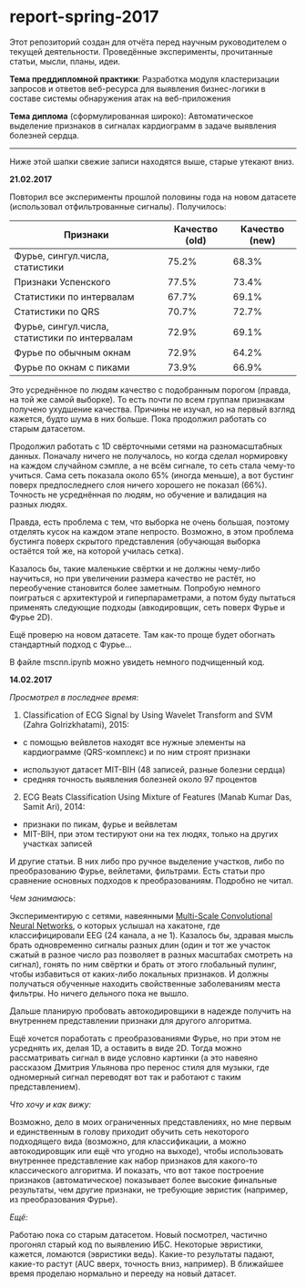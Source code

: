 # report-spring-2017
Этот репозиторий создан для отчёта перед научным руководителем о текущей деятельности. Проведённые эксперименты, прочитанные статьи, мысли, планы, идеи. 

**Тема преддипломной практики**: Разработка модуля кластеризации запросов и ответов веб-ресурса для выявления бизнес-логики в составе системы обнаружения атак на веб-приложения

**Тема диплома** (сформулированная широко): Автоматическое выделение признаков в сигналах кардиограмм в задаче выявления болезней сердца.

---

Ниже этой шапки свежие записи находятся выше, старые утекают вниз.

**21.02.2017**

Повторил все эксперименты прошлой половины года на новом датасете (использовал отфильтрованные сигналы). Получилось:

| Признаки                                 | Качество (old) | Качество (new) |
| ---------------------------------------- | -------------- | -------------- |
| Фурье, сингул.числа, статистики          | 75.2%          | 68.3%          |
| Признаки Успенского                      | 77.5%          | 73.4%          |
| Статистики по интервалам                 | 67.7%          | 69.1%          |
| Статистики по QRS                        | 70.7%          | 72.7%          |
| Фурье, сингул.числа, статистики по интервалам | 72.9%          | 69.1%          |
| Фурье по обычным окнам                   | 72.9%          | 64.2%          |
| Фурье по окнам с пиками                  | 73.9%          | 66.9%          |

Это усреднённое по людям качество с подобранным порогом (правда, на той же самой выборке). То есть почти по всем группам признакам получено ухудшение качества. Причины не изучал, но на первый взгляд кажется, будто шума в них больше. Пока продолжил работать со старым датасетом.

Продолжил работать с 1D свёрточными сетями на разномасштабных данных. Поначалу ничего не получалось, но когда сделал нормировку на каждом случайном сэмпле, а не всём сигнале, то сеть стала чему-то учиться. Сама сеть показала около 65% (иногда меньше), а вот бустинг поверх предпоследнего слоя ничего хорошего не показал (66%). Точность не усреднённая по людям, но обучение и валидация на разных людях.

Правда, есть проблема с тем, что выборка не очень большая, поэтому отделять кусок на каждом этапе непросто. Возможно, в этом проблема бустинга поверх скрытого представления (обучающая выборка остаётся той же, на которой училась сетка). 

Казалось бы, такие маленькие свёртки и не должны чему-либо научиться, но при увеличении размера качество не растёт, но переобучение становится более заметным. Попробую немного поиграться с архитектурой и гиперпараметрами, а потом буду пытаться применять следующие подходы (авкодировщик, сеть поверх Фурье и Фурье 2D).

Ещё проверю на новом датасете. Там как-то проще будет обогнать стандартный подход с Фурье...

В файле mscnn.ipynb можно увидеть немного подчищенный код. 

**14.02.2017**

_Просмотрел в последнее время_:
1. Classification of ECG Signal by Using Wavelet Transform and SVM (Zahra Golrizkhatami), 2015:
* с помощью вейвлетов находят все нужные элементы на кардиограмме (QRS-комплекс) и по ним строят признаки

- используют датасет MIT-BIH (48 записей, разные болезни сердца)
- средняя точность выявления болезней около 97 процентов

2. ECG Beats Classification Using Mixture of Features (Manab Kumar Das, Samit Ari), 2014:
- признаки по пикам, фурье и вейвлетам
- MIT-BIH, при этом тестируют они на тех людях, только на других участках записей

И другие статьи. В них либо про ручное выделение участков, либо по преобразованию Фурье, вейлетами, фильтрами. Есть статьи про сравнение основных подходов к преобразованиям. Подробно не читал. 

_Чем занимаюсь_:

Экспериментирую с сетями, навеянными [Multi-Scale Convolutional Neural Networks](https://arxiv.org/abs/1603.06995), о которых услышал на хакатоне, где классифицировали EEG (24 канала, а не 1). Казалось бы, здравая мысль брать одновременно сигналы разных длин (один и тот же участок сжатый в разное число раз позволяет в разных масштабах смотреть на сигнал), гонять по ним свёртки и брать от этого глобальный пулинг, чтобы избавиться от каких-либо локальных признаков. И должны получаться обученные находить свойственные заболеваниям места фильтры. Но ничего дельного пока не вышло. 

Дальше планирую пробовать автокодировщики в надежде получить на внутреннем представлении признаки для другого алгоритма. 

Ещё хочется поработать с преобразованиями Фурье, но при этом не усреднять их, делая 1D, а оставить в виде 2D. Тогда можно рассматривать сигнал в виде условно картинки (а это навеяно рассказом Дмитрия Ульянова про перенос стиля для музыки, где одномерный сигнал переводят вот так и работают с таким представлением).

_Что хочу и как вижу:_

Возможно, дело в моих ограниченных представлениях, но мне первым и единственным в голову приходит обучить сеть некоторого подходящего вида (возможно, для классификации, а можно автокодировщик или ещё что угодно на выходе), чтобы использовать внутреннее представление как набор признаков для какого-то классического алгоритма. И показать, что вот такое построение признаков (автоматическое) показывает более высокие финальные результаты, чем другие признаки, не требующие эвристик (например, из преобразования Фурье). 

_Ещё:_

Работаю пока со старым датасетом. Новый посмотрел, частично прогонял старый код по выявлению ИБС. Некоторые эвристики, кажется, ломаются (эвристики ведь). Какие-то результаты падают, какие-то растут (AUC вверх, точность вниз, например). В ближайшее время проделаю нормально и перееду на новый датасет. 

